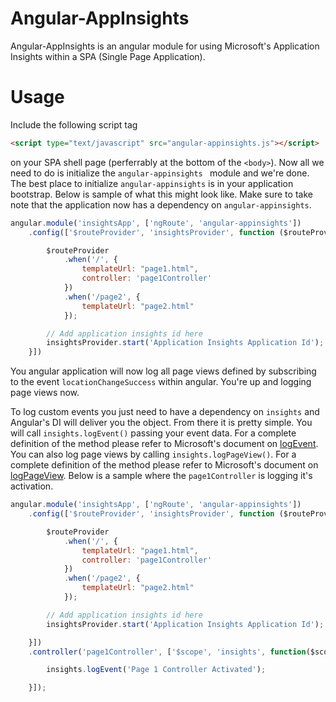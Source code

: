 Angular-AppInsights
===================

Angular-AppInsights is an angular module for using Microsoft's Application Insights within a SPA (Single Page Application).

Usage
===================
Include the following script tag 

```HTML
<script type="text/javascript" src="angular-appinsights.js"></script>
```

on your SPA shell page (perferrably at the bottom of the `<body>`).  Now all we need to do is initialize the `angular-appinsights `
module and we're done.  The best place to initialize `angular-appinsights` is in your application bootstrap.  Below is sample of 
what this might look like. Make sure to take note that the application now has a dependency on `angular-appinsights`.

```JavaScript
angular.module('insightsApp', ['ngRoute', 'angular-appinsights'])
    .config(['$routeProvider', 'insightsProvider', function ($routeProvider, insightsProvider) {

        $routeProvider
            .when('/', {
                templateUrl: "page1.html",
                controller: 'page1Controller'
            })
            .when('/page2', {
                templateUrl: "page2.html"
            });

        // Add application insights id here
        insightsProvider.start('Application Insights Application Id');
    }])
```
  
You angular application will now log all page views defined by subscribing to the event `locationChangeSuccess` within angular.
You're up and logging page views now.  

To log custom events you just need to have a dependency on `insights` and Angular's DI will deliver you the object.  From there it is 
pretty simple.  You will call `insights.logEvent()` passing your event data.  For a complete definition of the method please refer to
Microsoft's document on [logEvent](http://msdn.microsoft.com/en-us/library/dn614099.aspx).  You can also log page views by calling
`insights.logPageView()`. For a complete definition of the method please refer to Microsoft's document on
[logPageView](http://msdn.microsoft.com/en-us/library/dn614096.aspx). Below is a sample where the `page1Controller` is logging it's activation. 

```JavaScript
angular.module('insightsApp', ['ngRoute', 'angular-appinsights'])
    .config(['$routeProvider', 'insightsProvider', function ($routeProvider, insightsProvider) {

        $routeProvider
            .when('/', {
                templateUrl: "page1.html",
                controller: 'page1Controller'
            })
            .when('/page2', {
                templateUrl: "page2.html"
            });

        // Add application insights id here
        insightsProvider.start('Application Insights Application Id');

    }])
    .controller('page1Controller', ['$scope', 'insights', function($scope, insights) {

        insights.logEvent('Page 1 Controller Activated');

    }]);
```